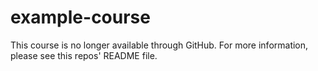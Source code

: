 # example-course
This course is no longer available through GitHub. For more information, please see this repos' README file.

